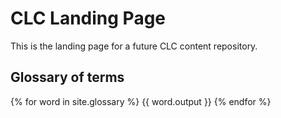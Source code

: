 # CLC Landing Page

This is the landing page for a future CLC content repository.

## Glossary of terms

{% for word in site.glossary %}
{{ word.output }}
{% endfor %}
